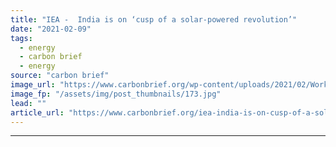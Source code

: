 ```yaml
---
title: "IEA -  India is on ‘cusp of a solar-powered revolution’"
date: "2021-02-09"
tags: 
  - energy
  - carbon brief
  - energy
source: "carbon brief"
image_url: "https://www.carbonbrief.org/wp-content/uploads/2021/02/Workers-at-a-1MW-solar-power-station-run-by-Tata-Power-on-the-roof-of-an-electricity-company-in-Delhi-India-e1612887924889-583x372.jpg"
image_fp: "/assets/img/post_thumbnails/173.jpg"
lead: ""
article_url: "https://www.carbonbrief.org/iea-india-is-on-cusp-of-a-solar-powered-revolution"
---
```


---
